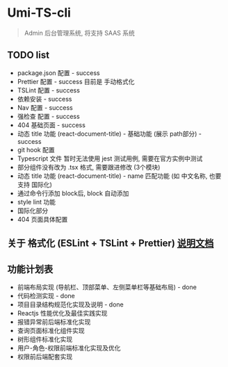 # Umi-TS-cli
> Admin 后台管理系统, 将支持 SAAS 系统
## TODO list
* package.json 配置 - success
* Prettier 配置 - success 目前是 手动格式化
* TSLint 配置 - success
* 依赖安装 - success
* Nav 配置 - success
* 强检查 配置 - success
* 404 基础页面 - success
* 动态 title 功能 (react-document-title) - 基础功能 (展示 path部分) - success
* git hook 配置
* Typescript 文件 暂时无法使用 jest 测试用例, 需要在官方实例中测试
* 部分组件没有改为 .tsx 格式, 需要跟进修改 (3个模块)
* 动态 title 功能 (react-document-title) - name 匹配功能 (如 中文名称, 也要支持 国际化)
* 通过命令行添加 block后, block 自动添加
* style lint 功能
* 国际化部分
* 404 页面具体配置

## 关于 格式化 (ESLint + TSLint + Prettier) [说明文档](./docs/format.md)

## 功能计划表
* 前端布局实现 (导航栏、顶部菜单、左侧菜单栏等基础布局) - done
* 代码检测实现 - done
* 项目目录结构规范化实现及说明 - done
* Reactjs 性能优化及最佳实践实现
* 报错异常前后端标准化实现
* 查询页面标准化组件实现
* 树形组件标准化实现
* 用户-角色-权限前端标准化实现及优化
* 权限前后端配套实现

